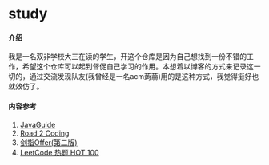 # study

#### 介绍

我是一名双非学校大三在读的学生，开这个仓库是因为自己想找到一份不错的工作，希望这个仓库可以起到督促自己学习的作用。本想着以博客的方式来记录这一切的，通过交流发现队友(我曾经是一名acm蒟蒻)用的是这种方式，我觉得挺好也就效仿了。


#### 内容参考

1.  [JavaGuide](https://javaguide.cn/home/)
2.  [Road 2 Coding](https://www.r2coding.com/#/)
3.  [剑指Offer(第二版)](https://leetcode-cn.com/problem-list/xb9nqhhg/)
4.  [LeetCode 热题 HOT 100](https://leetcode-cn.com/problem-list/2cktkvj/)
